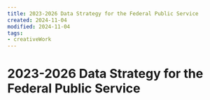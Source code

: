 ```yaml
---
title: 2023-2026 Data Strategy for the Federal Public Service
created: 2024-11-04
modified: 2024-11-04
tags: 
- creativeWork
---
```

# 2023-2026 Data Strategy for the Federal Public Service
